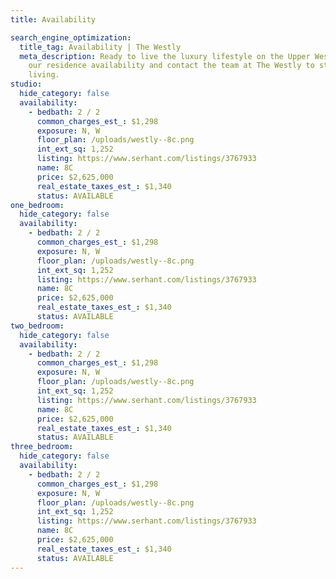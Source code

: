 ```yaml
---
title: Availability

search_engine_optimization:
  title_tag: Availability | The Westly
  meta_description: Ready to live the luxury lifestyle on the Upper West Side? View
    our residence availability and contact the team at The Westly to start your luxurious
    living.
studio:
  hide_category: false
  availability:
    - bedbath: 2 / 2
      common_charges_est_: $1,298
      exposure: N, W
      floor_plan: /uploads/westly--8c.png
      int_ext_sq: 1,252
      listing: https://www.serhant.com/listings/3767933
      name: 8C
      price: $2,625,000
      real_estate_taxes_est_: $1,340
      status: AVAILABLE
one_bedroom:
  hide_category: false
  availability:
    - bedbath: 2 / 2
      common_charges_est_: $1,298
      exposure: N, W
      floor_plan: /uploads/westly--8c.png
      int_ext_sq: 1,252
      listing: https://www.serhant.com/listings/3767933
      name: 8C
      price: $2,625,000
      real_estate_taxes_est_: $1,340
      status: AVAILABLE
two_bedroom:
  hide_category: false
  availability:
    - bedbath: 2 / 2
      common_charges_est_: $1,298
      exposure: N, W
      floor_plan: /uploads/westly--8c.png
      int_ext_sq: 1,252
      listing: https://www.serhant.com/listings/3767933
      name: 8C
      price: $2,625,000
      real_estate_taxes_est_: $1,340
      status: AVAILABLE
three_bedroom:
  hide_category: false
  availability:
    - bedbath: 2 / 2
      common_charges_est_: $1,298
      exposure: N, W
      floor_plan: /uploads/westly--8c.png
      int_ext_sq: 1,252
      listing: https://www.serhant.com/listings/3767933
      name: 8C
      price: $2,625,000
      real_estate_taxes_est_: $1,340
      status: AVAILABLE
---
```


